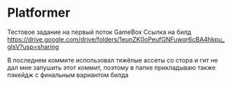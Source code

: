 # Platformer
Тестовое задание на первый поток GameBox
Ссылка на билд https://drive.google.com/drive/folders/1eunZK0oPeufGNFuwqr6cBA4hkpu_glsV?usp=sharing


В последнем коммите использовал тяжёлые ассеты со стора и гит не дал мне запушить этот коммит, поэтому в папке прикладываю также пэкейдж с финальным вариантом билда
